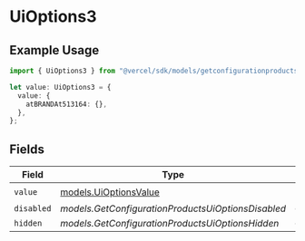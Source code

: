 # UiOptions3

## Example Usage

```typescript
import { UiOptions3 } from "@vercel/sdk/models/getconfigurationproductsop.js";

let value: UiOptions3 = {
  value: {
    atBRANDAt513164: {},
  },
};
```

## Fields

| Field                                                | Type                                                 | Required                                             | Description                                          |
| ---------------------------------------------------- | ---------------------------------------------------- | ---------------------------------------------------- | ---------------------------------------------------- |
| `value`                                              | [models.UiOptionsValue](../models/uioptionsvalue.md) | :heavy_check_mark:                                   | N/A                                                  |
| `disabled`                                           | *models.GetConfigurationProductsUiOptionsDisabled*   | :heavy_minus_sign:                                   | N/A                                                  |
| `hidden`                                             | *models.GetConfigurationProductsUiOptionsHidden*     | :heavy_minus_sign:                                   | N/A                                                  |